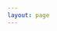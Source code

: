 ```yaml
---
layout: page
---
```


<script setup>
import { heroConfig } from '../.vitepress/config/hero.zh'
import { featuresConfig } from '../.vitepress/config/features.zh'
</script>

<Hero :config="heroConfig" />

<Features :features="featuresConfig" />

<KeyFeatures />
<Testimonials />